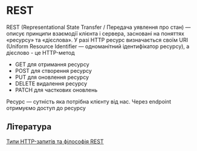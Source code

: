 # REST

REST (Representational State Transfer / Передача уявлення про стан) — описує принципи взаємодії клієнта і сервера, засновані на поняттях «ресурсу» та «дієслова». У разі HTTP ресурс визначається своїм URI (Uniform Resource Identifier — одноманітний ідентифікатор ресурсу), а дієслово - це HTTP-метод

-   GET для отримання ресурсу
-   POST для створення ресурсу
-   PUT для оновлення ресурсу
-   DELETE видалення ресурсу
-   PATCH для часткових оновлень

Ресурс — сутність яка потрібна клієнту від нас. Через endpoint отримуємо доступ до ресурсу

## Література

<a href="https://habr.com/ru/post/50147/">Типи HTTP-запитів та філософія REST</a>
